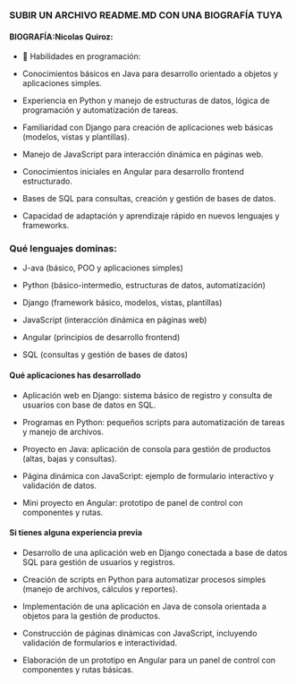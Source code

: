 ### SUBIR UN ARCHIVO README.MD CON UNA BIOGRAFÍA TUYA

#### BIOGRAFÍA:Nicolas Quiroz:

- 🔹 Habilidades en programación:

- Conocimientos básicos en Java para desarrollo orientado a objetos y aplicaciones simples.

- Experiencia en Python y manejo de estructuras de datos, lógica de programación y automatización de tareas.

- Familiaridad con Django para creación de aplicaciones web básicas (modelos, vistas y plantillas).

- Manejo de JavaScript para interacción dinámica en páginas web.

- Conocimientos iniciales en Angular para desarrollo frontend estructurado.

- Bases de SQL para consultas, creación y gestión de bases de datos.

- Capacidad de adaptación y aprendizaje rápido en nuevos lenguajes y frameworks.


###  Qué lenguajes dominas:

- J-ava (básico, POO y aplicaciones simples)

- Python (básico-intermedio, estructuras de datos, automatización)

- Django (framework básico, modelos, vistas, plantillas)

- JavaScript (interacción dinámica en páginas web)

- Angular (principios de desarrollo frontend)

- SQL (consultas y gestión de bases de datos)

#### Qué aplicaciones has desarrollado 

- Aplicación web en Django: sistema básico de registro y consulta de usuarios con base de datos en SQL.

- Programas en Python: pequeños scripts para automatización de tareas y manejo de archivos.

- Proyecto en Java: aplicación de consola para gestión de productos (altas, bajas y consultas).

- Página dinámica con JavaScript: ejemplo de formulario interactivo y validación de datos.

- Mini proyecto en Angular: prototipo de panel de control con componentes y rutas.

#### Si tienes alguna experiencia previa
- Desarrollo de una aplicación web en Django conectada a base de datos SQL para gestión de usuarios y registros.

- Creación de scripts en Python para automatizar procesos simples (manejo de archivos, cálculos y reportes).

- Implementación de una aplicación en Java de consola orientada a objetos para la gestión de productos.

- Construcción de páginas dinámicas con JavaScript, incluyendo validación de formularios e interactividad.

- Elaboración de un prototipo en Angular para un panel de control con componentes y rutas básicas.

